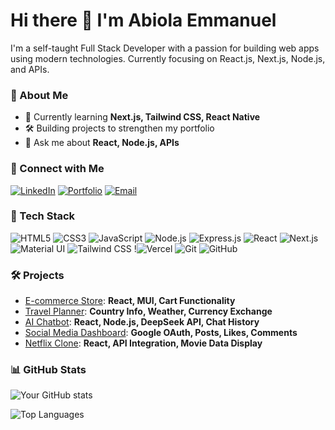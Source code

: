 # Hi there 👋 I'm Abiola Emmanuel

I'm a self-taught Full Stack Developer with a passion for building web apps using modern technologies. Currently focusing on React.js, Next.js, Node.js, and APIs.

### 💼 About Me

* 🌱 Currently learning **Next.js, Tailwind CSS, React Native**
* 🛠️ Building projects to strengthen my portfolio
* 💬 Ask me about **React, Node.js, APIs**

### 🔗 Connect with Me

[![LinkedIn](https://img.shields.io/badge/LinkedIn-%230077B5.svg?\&logo=linkedin\&logoColor=white\&style=for-the-badge)]() [![Portfolio](https://img.shields.io/badge/Portfolio-%2312100E.svg?\&logo=githubpages\&logoColor=white\&style=for-the-badge)]() [![Email](https://img.shields.io/badge/Email-D14836?logo=gmail\&logoColor=white\&style=for-the-badge)](mailto:sijuwolaabiola@gmail.com)

### 🚀 Tech Stack

![HTML5](https://img.shields.io/badge/HTML5-E34F26?logo=html5\&logoColor=white\&style=for-the-badge) ![CSS3](https://img.shields.io/badge/CSS3-1572B6?logo=css3\&logoColor=white\&style=for-the-badge) ![JavaScript](https://img.shields.io/badge/JavaScript-F7DF1E?logo=javascript\&logoColor=black\&style=for-the-badge) ![Node.js](https://img.shields.io/badge/Node.js-339933?logo=nodedotjs\&logoColor=white\&style=for-the-badge) ![Express.js](https://img.shields.io/badge/Express.js-000000?logo=express\&logoColor=white\&style=for-the-badge) ![React](https://img.shields.io/badge/React-61DAFB?logo=react\&logoColor=black\&style=for-the-badge) ![Next.js](https://img.shields.io/badge/Next.js-000000?logo=nextdotjs\&logoColor=white\&style=for-the-badge) ![Material UI](https://img.shields.io/badge/Material_UI-0081CB?logo=mui\&logoColor=white\&style=for-the-badge) ![Tailwind CSS](https://img.shields.io/badge/Tailwind_CSS-38B2AC?logo=tailwind-css\&logoColor=white\&style=for-the-badge) !![Vercel](https://img.shields.io/badge/Vercel-000000?logo=vercel\&logoColor=white\&style=for-the-badge) ![Git](https://img.shields.io/badge/Git-F05032?logo=git\&logoColor=white\&style=for-the-badge) ![GitHub](https://img.shields.io/badge/GitHub-181717?logo=github\&logoColor=white\&style=for-the-badge)


### 🛠️ Projects

* [E-commerce Store](https://github.com/Abiola-Emmanuel/ecommerce-store): **React, MUI, Cart Functionality**
* [Travel Planner](https://github.com/Abiola-Emmanuel/travel-planner): **Country Info, Weather, Currency Exchange**
* [AI Chatbot](https://github.com/Abiola-Emmanuel/ai-chatbot): **React, Node.js, DeepSeek API, Chat History**
* [Social Media Dashboard](https://https://myadminpostboard.vercel.app): **Google OAuth, Posts, Likes, Comments**
* [Netflix Clone](https://netflix-clone-ivory-xi-33.vercel.app): **React, API Integration, Movie Data Display**

### 📊 GitHub Stats

![Your GitHub stats](https://github-readme-stats.vercel.app/api?username=Abiola-Emmanuel\&show_icons=true\&theme=radical)

![Top Languages](https://github-readme-stats.vercel.app/api/top-langs/?username=Abiola-Emmanuel\&layout=compact\&theme=radical)
